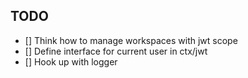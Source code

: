 ## TODO

- [] Think how to manage workspaces with jwt scope
- [] Define interface for current user in ctx/jwt
- [] Hook up with logger
